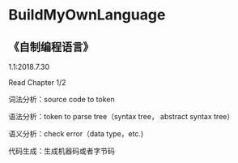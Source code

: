 # BuildMyOwnLanguage
《自制编程语言》
------------------------
1.1:2018.7.30		

Read Chapter 1/2

词法分析：source code to token			

语法分析：token to parse tree（syntax tree， abstract syntax tree）		

语义分析：check error（data type，etc.)

代码生成：生成机器码或者字节码
